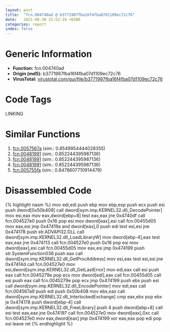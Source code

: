```yaml
---
layout: post
title:  "fcn.004740ad @ b3771987fba16f4fba07d1109ec72c76"
date:   2021-08-30 15:52:19 +0300
categories: report
index: false
---
```


# Generic Information
- **Function:** fcn.004740ad
- **Origin (md5):** b3771987fba16f4fba07d1109ec72c76
- **VirusTotal:** [virustotal.com/gui/file/b3771987fba16f4fba07d1109ec72c76][virustotal_ref]

# Code Tags
<span class="tag" id="LINKING">LINKING</span>


# Similar Functions

1. [fcn.0057567a][similar_1_ref] (sim.: 0.8549954444028355)
2. [fcn.00481991][similar_2_ref] (sim.: 0.852244395987136)
3. [fcn.00481991][similar_3_ref] (sim.: 0.852244395987136)
4. [fcn.00481991][similar_4_ref] (sim.: 0.852244395987136)
5. [fcn.005755fa][similar_5_ref] (sim.: 0.8478607710914479)


# Disassembled Code

{% highlight nasm %}
mov edi,edi
push ebp
mov ebp,esp
push ecx
push esi
push dword[0x50b408]
call dword[sym.imp.KERNEL32.dll_DecodePointer]
mov esi,eax
mov eax,dword[ebp+8]
test eax,eax
jne 0x4740df
call fcn.004527e0
push 0x16
pop esi
mov dword[eax],esi
call fcn.00455d05
mov eax,esi
jmp 0x47419a
and dword[eax],0
push edi
test esi,esi
jne 0x474178
push str.ADVAPI32.DLL
call dword[sym.imp.KERNEL32.dll_LoadLibraryW]
mov dword[ebp-4],eax
test eax,eax
jne 0x474113
call fcn.004527e0
push 0x16
pop esi
mov dword[eax],esi
call fcn.00455d05
mov eax,esi
jmp 0x474199
push str.SystemFunction036
push eax
call dword[sym.imp.KERNEL32.dll_GetProcAddress]
mov esi,eax
test esi,esi
jne 0x47414d
call fcn.004527e0
mov esi,dword[sym.imp.KERNEL32.dll_GetLastError]
mov edi,eax
call esi
push eax
call fcn.0045279e
pop ecx
mov dword[edi],eax
call fcn.00455d05
call esi
push eax
call fcn.0045279e
pop ecx
jmp 0x474199
push ebx
push esi
call dword[sym.imp.KERNEL32.dll_EncodePointer]
mov edi,eax
call fcn.004567a9
push edi
push 0x50b408
mov ebx,eax
call dword[sym.imp.KERNEL32.dll_InterlockedExchange]
cmp eax,ebx
pop ebx
je 0x474178
push dword[ebp-4]
call dword[sym.imp.KERNEL32.dll_FreeLibrary]
push 4
push dword[ebp+8]
call esi
test eax,eax
jne 0x474197
call fcn.004527e0
mov dword[eax],0xc
call fcn.004527e0
mov eax,dword[eax]
jmp 0x474199
xor eax,eax
pop edi
pop esi
leave 
ret 
{% endhighlight %}


[similar_1_ref]: /report/fcn.0057567a@14b20b07906a36e23f2230c8042160f2
[similar_2_ref]: /report/fcn.00481991@fb9b7d22bc1c143ac66b0575cbdd088d
[similar_3_ref]: /report/fcn.00481991@152885a790b99953ce23874f0947b7bd
[similar_4_ref]: /report/fcn.00481991@912f1d013a0d6151bc7a7cef6da1b2a0
[similar_5_ref]: /report/fcn.005755fa@c60344b51fa39a329b92557d24ff7670
[virustotal_ref]: https://www.virustotal.com/gui/file/b3771987fba16f4fba07d1109ec72c76